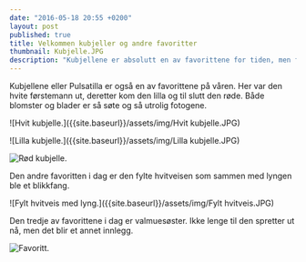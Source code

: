 ```yaml
---
date: "2016-05-18 20:55 +0200"
layout: post
published: true
title: Velkommen kubjeller og andre favoritter
thumbnail: Kubjelle.JPG
description: "Kubjellene er absolutt en av favorittene for tiden, men favorittene står i kø."
---
```


Kubjellene eller Pulsatilla er også en av favorittene på våren. Her var den hvite førstemann ut, deretter kom den lilla og til slutt den røde. Både blomster og blader er så søte og så utrolig fotogene. 

![Hvit kubjelle.]({{site.baseurl}}/assets/img/Hvit kubjelle.JPG)

![Lilla kubjelle.]({{site.baseurl}}/assets/img/Lilla kubjelle.JPG)

![Rød kubjelle.]({{site.baseurl}}/assets/img/Kubjelle.JPG)

<!--more-->

Den andre favoritten i dag er den fylte hvitveisen som sammen med lyngen ble et blikkfang.

![Fylt hvitveis med lyng.]({{site.baseurl}}/assets/img/Fylt hvitveis.JPG)

Den tredje av favorittene i dag er valmuesøster. Ikke lenge til den spretter ut nå, men det blir et annet innlegg.

![Favoritt.]({{site.baseurl}}/assets/img/Favoritt.JPG)
